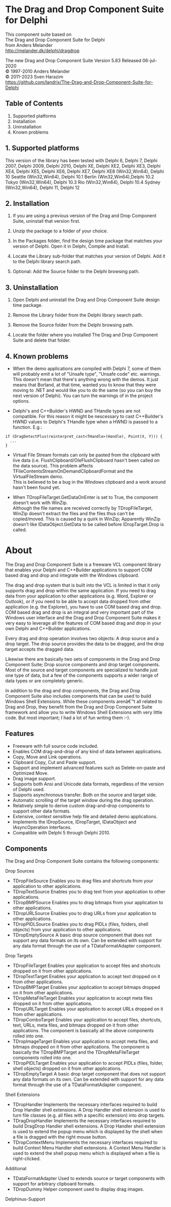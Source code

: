 The Drag and Drop Component Suite for Delphi
================================================

This component suite based on  
The Drag and Drop Component Suite for Delphi  
from Anders Melander    
http://melander.dk/delphi/dragdrop  

The new Drag and Drop Component Suite Version 5.83
Released 06-jul-2020  
© 1997-2010 Anders Melander  
© 2011-2023 Sven Harazim  
https://github.com/landrix/The-Drag-and-Drop-Component-Suite-for-Delphi  

## Table of Contents
1. Supported platforms
2. Installation
3. Uninstallation
4. Known problems

## 1. Supported platforms
This version of the library has been tested with Delphi 6, Delphi 7, Delphi 2007,
Delphi 2009, Delphi 2010, Delphi XE, Delphi XE2, Delphi XE3, Delphi XE4, Delphi XE5,
Delphi XE6, Delphi XE7, Delphi XE8 (Win32,Win64), Delphi 10 Seattle (Win32,Win64),
Delphi 10.1 Berlin (Win32,Win64),Delphi 10.2 Tokyo (Win32,Win64), Delphi 10.3 Rio (Win32,Win64),
Delphi 10.4 Sydney (Win32,Win64), Delphi 11, Delphi 12

## 2. Installation
1. If you are using a previous version of the Drag and Drop Component Suite, uninstall that
   version first.

2. Unzip the package to a folder of your choice.

3. In the Packages folder, find the design time package that matches your version of Delphi.
   Open it in Delphi, Compile and Install.

4. Locate the Library sub-folder that matches your version of Delphi. Add it to the Delphi
   library search path.

5. Optional: Add the Source folder to the Delphi browsing path.

## 3. Uninstallation
1. Open Delphi and uninstall the Drag and Drop Component Suite design time package.

2. Remove the Library folder from the Delphi library search path.

3. Remove the Source folder from the Delphi browsing path.

4. Locate the folder where you installed The Drag and Drop Component Suite and delete that
   folder.

## 4. Known problems
* When the demo applications are compiled with Delphi 7, some of them
  will probably emit a lot of "Unsafe type", "Unsafe code" etc. warnings.
  This doesn't mean that there's anything wrong with the demos. It just
  means that Borland, at that time, wanted you to know that they were
  moving to .NET and would like you to do the same (so you can buy the
  next version of Delphi).
  You can turn the warnings of in the project options.

* Delphi's and C++Builder's HWND and THandle types are not compatible.
  For this reason it might be nescessary to cast C++Builder's HWND values to
  Delphi's THandle type when a HWND is passed to a function. E.g.:

````delphi
if (DragDetectPlus(reinterpret_cast<THandle>(Handle), Point(X, Y))) {
  ...
}
````

* Virtual File Stream formats can only be pasted from the clipboard with live
  data (i.e. FlushClipboard/OleFlushClipboard hasn't been called on the data
  source). This problem affects TFileContentsStreamOnDemandClipboardFormat and
  the VirtualFileStream demo.  
  This is believed to be a bug in the Windows clipboard and a work around hasn't
  been found yet.

* When TDropFileTarget.GetDataOnEnter is set to True, the component doesn't work
  with WinZip.  
  Although the file names are received correctly by TDropFileTarget, WinZip
  doesn't extract the files and the files thus can't be copied/moved.
  This is caused by a quirk in WinZip; Apparently WinZip doesn't like
  IDataObject.GetData to be called before IDropTarget.Drop is called.
  
  
About
=====
  
The Drag and Drop Component Suite is a freeware VCL component library that 
enables your Delphi and C++Builder applications to support COM based drag and 
drop and integrate with the Windows clipboard.

The drag and drop system that is built into the VCL is limited in that it 
only supports drag and drop within the same application. If you need to drag 
data from your application to other applications (e.g. Word, Explorer or Outlook), 
or if you need to be able to accept data dropped from other application 
(e.g. the Explorer), you have to use COM based drag and drop. COM based drag 
and drop is an integral and very important part of the Windows user interface 
and the Drag and Drop Component Suite makes it very easy to leverage all the 
features of COM based drag and drop in your own Delphi and C++Builder applications.

Every drag and drop operation involves two objects: A drop source and a drop 
target. The drop source provides the data to be dragged, and the drop target 
accepts the dragged data.

Likewise there are basically two sets of components in the Drag and Drop 
Component Suite; Drop source components and drop target components. Most 
of the source and target components are specialized to handle just one type 
of data, but a few of the components supports a wider range of data types 
or are completely generic.

In addition to the drag and drop components, the Drag and Drop Component 
Suite also includes components that can be used to build Windows Shell 
Extensions. While these components arenâ€™t all related to Drag and Drop, 
they benefit from the Drag and Drop Component Suite framework and allow you 
to write Windows Shell Extensions with very little code. But most important; 
I had a lot of fun writing them :-).  

Features
--------
* Freeware with full source code included.
* Enables COM drag-and-drop of any kind of data between applications.
* Copy, Move and Link operations.
* Clipboard Copy, Cut and Paste support.
* Support and implement advanced features such as Delete-on-paste and Optimized Move.
* Drag image support.
* Supports both Ansi and Unicode data formats, regardless of the version of Delphi used.
* Supports asynchronous transfer. Both on the source and target side.
* Automatic scrolling of the target window during the drag operation.
* Relatively simple to derive custom drag-and-drop components to support other data formats.
* Extensive, context sensitive help file and detailed demo applications.
* Implements the IDropSource, IDropTarget, IDataObject and IAsyncOperation interfaces.
* Compatible with Delphi 5 through Delphi 2010.


Components
----------
The Drag and Drop Component Suite contains the following components:

Drop Sources
* TDropFileSource Enables you to drag files and shortcuts from your application to other applications.
* TDropTextSource Enables you to drag text from your application to other applications.
* TDropBMPSource Enables you to drag bitmaps from your application to other applications.
* TDropURLSource Enables you to drag URLs from your application to other applications.
* TDropPIDLSource Enables you to drag PIDLs (files, folders, shell objects) from your application to other  applications.
* TDropEmptySource A basic drop source component that does not support any data formats on its own. Can be extended with support for any data format through the use of a TDataFormatAdapter component.

Drop Targets
* TDropFileTarget Enables your application to accept files and shortcuts dropped on it from other applications.
* TDropTextTarget Enables your application to accept text dropped on it from other applications.
* TDropBMPTarget Enables your application to accept bitmaps dropped on it from other applications.
* TDropMetaFileTarget Enables your application to accept meta files dropped on it from other applications.
* TDropURLTarget Enables your application to accept URLs dropped on it from other applications.
* TDropComboTarget Enables your application to accept files, shortcuts, text, URLs, meta files, and bitmaps dropped on it from other applications. The component is basically all the above components rolled into one.
* TDropImageTarget Enables your application to accept meta files, and bitmaps dropped on it from other applications. The component is basically the TDropBMPTarget and the TDropMetaFileTarget components rolled into one.
* TDropPIDLTarget Enables your application to accept PIDLs (files, folder, shell objects) dropped on it from other applications.
* TDropEmptyTarget A basic drop target component that does not support any data formats on its own. Can be extended with support for any data format through the use of a TDataFormatAdapter component.

Shell Extensions	 	
* TDropHandler Implements the necessary interfaces required to build Drop Handler shell extensions. A Drop Handler shell extension is used to turn file classes (e.g. all files with a specific extension) into drop targets.
* TDragDropHandler Implements the necessary interfaces required to build DragDrop Handler shell extensions. A Drop Handler shell extension is used to extend the popup menu which is displayed by the shell when a file is dragged with the right mouse button.
* TDropContextMenu Implements the necessary interfaces required to build Context Menu Handler shell extensions. A Context Menu Handler is used to extend the shell popup menu which is displayed when a file is right-clicked.

Additional
* TDataFormatAdapter Used to extends source or target components with support for arbitrary clipboard formats.
* TDropDummy Helper component used to display drag images.

Delphinus-Support
